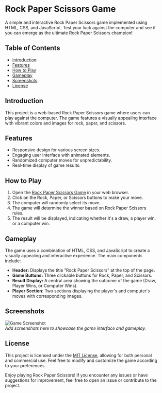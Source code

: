 # Rock Paper Scissors Game

A simple and interactive Rock Paper Scissors game implemented using HTML, CSS, and JavaScript. Test your luck against the computer and see if you can emerge as the ultimate Rock Paper Scissors champion!

## Table of Contents
- [Introduction](#introduction)
- [Features](#features)
- [How to Play](#how-to-play)
- [Gameplay](#gameplay)
- [Screenshots](#screenshots)
- [License](#license)

## Introduction
This project is a web-based Rock Paper Scissors game where users can play against the computer. The game features a visually appealing interface with vibrant colors and images for rock, paper, and scissors.

## Features
- Responsive design for various screen sizes.
- Engaging user interface with animated elements.
- Randomized computer moves for unpredictability.
- Real-time display of game results.

## How to Play
1. Open the [Rock Paper Scissors Game](#) in your web browser.
2. Click on the Rock, Paper, or Scissors buttons to make your move.
3. The computer will randomly select its move.
4. The game will determine the winner based on Rock Paper Scissors rules.
5. The result will be displayed, indicating whether it's a draw, a player win, or a computer win.

## Gameplay
The game uses a combination of HTML, CSS, and JavaScript to create a visually appealing and interactive experience. The main components include:
- **Header:** Displays the title "Rock Paper Scissors" at the top of the page.
- **Game Buttons:** Three clickable buttons for Rock, Paper, and Scissors.
- **Result Display:** A central area showing the outcome of the game (Draw, Player Wins, or Computer Wins).
- **Player Section:** Two sections displaying the player's and computer's moves with corresponding images.

## Screenshots
![Game Screenshot](#)  
*Add screenshots here to showcase the game interface and gameplay.*

## License
This project is licensed under the [MIT License](LICENSE), allowing for both personal and commercial use. Feel free to modify and customize the game according to your preferences.

Enjoy playing Rock Paper Scissors! If you encounter any issues or have suggestions for improvement, feel free to open an issue or contribute to the project.
